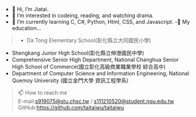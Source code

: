 - 👋 Hi, I’m Jiatai.
- 👀 I’m interested in codeing, reading, and watching drama.
- 🌱 I’m currently learning C, C#, Python, Html, CSS, and Javascript.
-🏫 My education...
> - Da Tong Elementary School(彰化縣立大同國民小學)
- Shengkang Junior High School(彰化縣立伸港國民中學)
- Comprehensive Senior High Department, National Changhua Senior High School of Commerce(國立彰化高級商業職業學校 綜合高中)
- Department of Computer Science and Information Engineering, National Quemoy University (國立金門大學 資訊工程學系)
>📫 How to reach me<br>
E-mail:s919075@stu.chsc.tw / s111210520@student.nqu.edu.tw<br>
  GitHub:https://github.com/taitaiwu/taitaiwu


